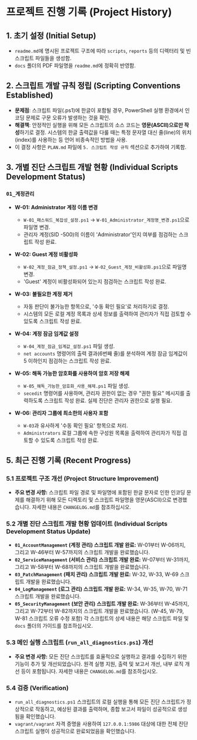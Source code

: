# 프로젝트 진행 기록 (Project History)

## 1. 초기 설정 (Initial Setup)
- `readme.md`에 명시된 프로젝트 구조에 따라 `scripts`, `reports` 등의 디렉터리 및 빈 스크립트 파일들을 생성함.
- `docs` 폴더의 PDF 파일명을 `readme.md`에 정확히 반영함.

## 2. 스크립트 개발 규칙 정립 (Scripting Conventions Established)
- **문제점**: 스크립트 파일(.ps1)에 한글이 포함될 경우, PowerShell 실행 환경에서 인코딩 문제로 구문 오류가 발생하는 것을 확인.
- **해결책**: 안정적인 실행을 위해 모든 스크립트의 소스 코드는 **영문(ASCII)으로만 작성**하기로 결정. 시스템의 한글 출력값을 다룰 때는 특정 문자열 대신 줄(line)의 위치(index)를 사용하는 등 언어 비종속적인 방법을 사용.
- 이 결정 사항은 `PLAN.md` 파일에 `5. 스크립트 작성 규칙` 섹션으로 추가하여 기록함.

## 3. 개별 진단 스크립트 개발 현황 (Individual Scripts Development Status)

### `01_계정관리`
- **W-01: Administrator 계정 이름 변경**
  - `W-01_패스워드_복잡성_설정.ps1` -> `W-01_Administrator_계정명_변경.ps1`으로 파일명 변경.
  - 관리자 계정(SID -500)의 이름이 'Administrator'인지 여부를 점검하는 스크립트 작성 완료.

- **W-02: Guest 계정 비활성화**
  - `W-02_계정_잠금_정책_설정.ps1` -> `W-02_Guest_계정_비활성화.ps1`으로 파일명 변경.
  - 'Guest' 계정이 비활성화되어 있는지 점검하는 스크립트 작성 완료.

- **W-03: 불필요한 계정 제거**
  - 자동 판단이 불가능한 항목으로, '수동 확인 필요'로 처리하기로 결정.
  - 시스템의 모든 로컬 계정 목록과 상세 정보를 출력하여 관리자가 직접 검토할 수 있도록 스크립트 작성 완료.

- **W-04: 계정 잠금 임계값 설정**
  - `W-04_계정_잠금_임계값_설정.ps1` 파일 생성.
  - `net accounts` 명령어의 출력 결과(6번째 줄)를 분석하여 계정 잠금 임계값이 5 이하인지 점검하는 스크립트 작성 완료.

- **W-05: 해독 가능한 암호화를 사용하여 암호 저장 해제**
  - `W-05_해독_가능한_암호화_사용_해제.ps1` 파일 생성.
  - `secedit` 명령어를 사용하며, 관리자 권한이 없는 경우 "권한 필요" 메시지를 출력하도록 스크립트 작성 완료. 실제 진단은 관리자 권한으로 실행 필요.

- **W-06: 관리자 그룹에 최소한의 사용자 포함**
  - `W-03`과 유사하게 '수동 확인 필요' 항목으로 처리.
  - `Administrators` 로컬 그룹에 속한 구성원 목록을 출력하여 관리자가 직접 검토할 수 있도록 스크립트 작성 완료.



## 5. 최근 진행 기록 (Recent Progress)

### 5.1 프로젝트 구조 개선 (Project Structure Improvement)
- **주요 변경 사항:** 스크립트 파일 경로 및 파일명에 포함된 한글 문자로 인한 인코딩 문제를 해결하기 위해 모든 디렉토리 및 스크립트 파일명을 영문(ASCII)으로 변경했습니다. 자세한 내용은 `CHANGELOG.md`를 참조하십시오.

### 5.2 개별 진단 스크립트 개발 현황 업데이트 (Individual Scripts Development Status Update)
- **`01_AccountManagement` (계정 관리) 스크립트 개발 완료:** W-01부터 W-06까지, 그리고 W-46부터 W-57까지의 스크립트 개발을 완료했습니다.
- **`02_ServiceManagement` (서비스 관리) 스크립트 개발 완료:** W-07부터 W-31까지, 그리고 W-58부터 W-68까지의 스크립트 개발을 완료했습니다.
- **`03_PatchManagement` (패치 관리) 스크립트 개발 완료:** W-32, W-33, W-69 스크립트 개발을 완료했습니다.
- **`04_LogManagement` (로그 관리) 스크립트 개발 완료:** W-34, W-35, W-70, W-71 스크립트 개발을 완료했습니다.
- **`05_SecurityManagement` (보안 관리) 스크립트 개발 완료:** W-36부터 W-45까지, 그리고 W-72부터 W-82까지의 스크립트 개발을 완료했습니다. (W-45, W-79, W-81 스크립트 오류 수정 포함)
각 스크립트의 상세 내용은 해당 스크립트 파일 및 `docs` 폴더의 가이드를 참조하십시오.

### 5.3 메인 실행 스크립트 (`run_all_diagnostics.ps1`) 개선
- **주요 변경 사항:** 모든 진단 스크립트를 효율적으로 실행하고 결과를 수집하기 위한 기능이 추가 및 개선되었습니다. 원격 실행 지원, 출력 및 보고서 개선, 내부 로직 개선 등이 포함됩니다. 자세한 내용은 `CHANGELOG.md`를 참조하십시오.

### 5.4 검증 (Verification)
- `run_all_diagnostics.ps1` 스크립트의 로컬 실행을 통해 모든 진단 스크립트가 정상적으로 작동하고, 예상된 결과를 출력하며, 종합 보고서 파일이 성공적으로 생성됨을 확인했습니다.
- `vagrant/vagrant` 자격 증명을 사용하여 `127.0.0.1:5986` 대상에 대한 전체 진단 스크립트 실행이 성공적으로 완료되었음을 확인했습니다.